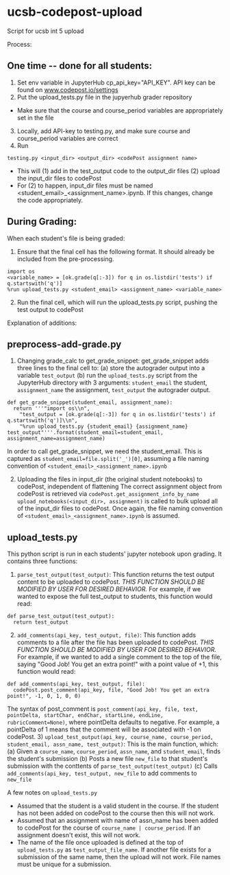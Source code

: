# ucsb-codepost-upload
Script for ucsb int 5 upload

Process:
## One time -- done for all students:
1) Set env variable in JupyterHub cp_api_key="API_KEY". API key can be found on www.codepost.io/settings
2) Put the upload_tests.py file in the jupyerhub grader repository
  - Make sure that the course and course_period variables are appropriately set in the file
3) Locally, add API-key to testing.py, and make sure course and course_period variables are correct
4) Run
```
testing.py <input_dir> <output_dir> <codePost assignment name>
```
  - This will (1) add in the test_output code to the output_dir files (2) upload the input_dir files to codePost
  - For (2) to happen, input_dir files must be named <student_email>_<assignment_name>.ipynb. If this changes, change the code appropriately. 

## During Grading:
When each student's file is being graded:
1) Ensure that the final cell has the following format. It should already be included from the pre-processing.
```
import os
<variable_name> = [ok.grade(q[:-3]) for q in os.listdir('tests') if q.startswith('q')]
%run upload_tests.py <student_email> <assignment_name> <variable_name>
```
2) Run the final cell, which will run the upload_tests.py script, pushing the test output to codePost

Explanation of additions:
## preprocess-add-grade.py
1) Changing grade_calc to get_grade_snippet: get_grade_snippet adds three lines to the final cell to: 
    (a) store the autograder output into a variable ```test_output``` 
    (b) run the ```upload_tests.py``` script from the JupyterHub directory with 3 arguments: ```student_email``` the student, ```assignment_name``` the assignment, ```test_output``` the autograder output. 
```
def get_grade_snippet(student_email, assignment_name):
  return '''"import os\\n",
    "test_output = [ok.grade(q[:-3]) for q in os.listdir('tests') if q.startswith('q')]\\n",
    "%run upload_tests.py {student_email} {assignment_name} test_output"'''.format(student_email=student_email, assignment_name=assignment_name)
```
In order to call get_grade_snippet, we need the student_email. This is captured as ```student_email=file.split('_')[0]```, assuming a file naming convention of ```<student_email>_<assignment_name>.ipynb```

2) Uploading the files in input_dir (the original student notebooks) to codePost, independent of flattening
The correct assignment object from codePost is retrieved via ```codePost.get_assignment_info_by_name```
```upload_notebooks(<input_dir>, assignment)``` is called to bulk upload all of the input_dir files to codePost. Once again, the file naming convention of ```<student_email>_<assignment_name>.ipynb``` is assumed. 

## upload_tests.py
This python script is run in each students' jupyter notebook upon grading. It contains three functions:
1) ```parse_test_output(test_output)```: This function returns the test output content to be uploaded to codePost. *THIS FUNCTION SHOULD BE MODIFIED BY USER FOR DESIRED BEHAVIOR.* For example, if we wanted to expose the full test_output to students, this function would read:
```
def parse_test_output(test_output):
  return test_output
```
2) ```add_comments(api_key, test_output, file)```: This function adds comments to a file after the file has been uploaded to codePost. *THIS FUNCTION SHOULD BE MODIFIED BY USER FOR DESIRED BEHAVIOR.* For example, if we wanted to add a single comment to the top of the file, saying "Good Job! You get an extra point!" with a point value of +1, this function would read:
```
def add_comments(api_key, test_output, file):
  codePost.post_comment(api_key, file, "Good Job! You get an extra point!", -1, 0, 1, 0, 0)
```
The syntax of post_comment is ```post_comment(api_key, file, text, pointDelta, startChar, endChar, startLine, endLine, rubricComment=None)```, where pointDelta defaults to negative. For example, a pointDelta of 1 means that the comment will be associated with -1 on codePost.
3) ```upload_test_output(api_key, course_name, course_period, student_email, assn_name, test_output)```:
This is the main function, which:
  (a) Given a ```course_name```, ```course_period```, ```assn_name```, and ```student_email```, finds the student's submission
  (b) Posts a new file ```new_file``` to that student's submission with the conttents of ```parse_test_output(test_output)```
  (c) Calls ```add_comments(api_key, test_output, new_file``` to add comments to ```new_file```


A few notes on ```upload_tests.py```
  + Assumed that the student is a valid student in the course. If the student has not been added on codePost to the course then this will not work. 
  + Assumed that an assignment with name of assn_name has been added to codePost for the course of ```course_name | course_period```. If an assignment doesn't exist, this will not work.
  + The name of the file once uploaded is defined at the top of ```upload_tests.py``` as ```test_output_file_name```. If another file exists for a submission of the same name, then the upload will not work. File names must be unique for a submission. 
